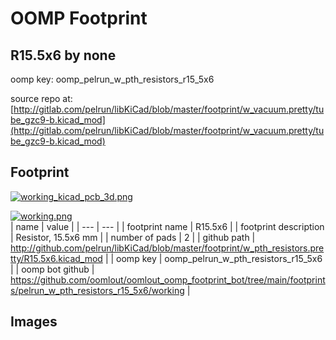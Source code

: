 # OOMP Footprint  
## R15.5x6  by none  
  
oomp key: oomp_pelrun_w_pth_resistors_r15_5x6  
  
source repo at: [http://gitlab.com/pelrun/libKiCad/blob/master/footprint/w_vacuum.pretty/tube_gzc9-b.kicad_mod](http://gitlab.com/pelrun/libKiCad/blob/master/footprint/w_vacuum.pretty/tube_gzc9-b.kicad_mod)  
## Footprint  
  
[![working_kicad_pcb_3d.png](working_kicad_pcb_3d_600.png)](working_kicad_pcb_3d.png)  
  
[![working.png](working_600.png)](working.png)  
| name | value | 
| --- | --- | 
| footprint name | R15.5x6 | 
| footprint description | Resistor, 15.5x6 mm | 
| number of pads | 2 | 
| github path | http://github.com/pelrun/libKiCad/blob/master/footprint/w_pth_resistors.pretty/R15.5x6.kicad_mod | 
| oomp key | oomp_pelrun_w_pth_resistors_r15_5x6 | 
| oomp bot github | https://github.com/oomlout/oomlout_oomp_footprint_bot/tree/main/footprints/pelrun_w_pth_resistors_r15_5x6/working | 
## Images  
